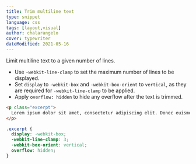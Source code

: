 ```yaml
---
title: Trim multiline text
type: snippet
language: css
tags: [layout,visual]
author: chalarangelo
cover: typewriter
dateModified: 2021-05-16
---
```


Limit multiline text to a given number of lines.

- Use `-webkit-line-clamp` to set the maximum number of lines to be displayed.
- Set `display` to `-webkit-box` and `-webkit-box-orient` to `vertical`, as they are required for `-webkit-line-clamp` to be applied.
- Apply `overflow: hidden` to hide any overflow after the text is trimmed.

```html
<p class="excerpt">
  Lorem ipsum dolor sit amet, consectetur adipiscing elit. Donec euismod enim eget ultricies sollicitudin. Nunc aliquam arcu arcu, non suscipit metus luctus id. Aliquam sodales turpis ipsum, in vehicula dui tempor sit amet. Nullam quis urna erat. Pellentesque mattis dolor purus. Aliquam nisl urna, tempor a euismod a, placerat in mauris. Phasellus neque quam, dapibus quis nunc at, feugiat suscipit tortor. Duis vel posuere dolor. Phasellus risus erat, lobortis et mi vel, viverra faucibus lectus. Etiam ut posuere sapien. Nulla ultrices dui turpis, interdum consectetur urna tempus at.
</p>
```

```css
.excerpt {
  display: -webkit-box;
  -webkit-line-clamp: 3;
  -webkit-box-orient: vertical;
  overflow: hidden;
}
```
